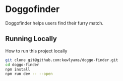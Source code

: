 # Doggofinder

Doggofinder helps users find their furry match. 

## Running Locally

How to run this project locally

```bash
git clone git@github.com:kewlyams/doggo-finder.git
cd doggo-finder
npm install
npm run dev -- --open
```

